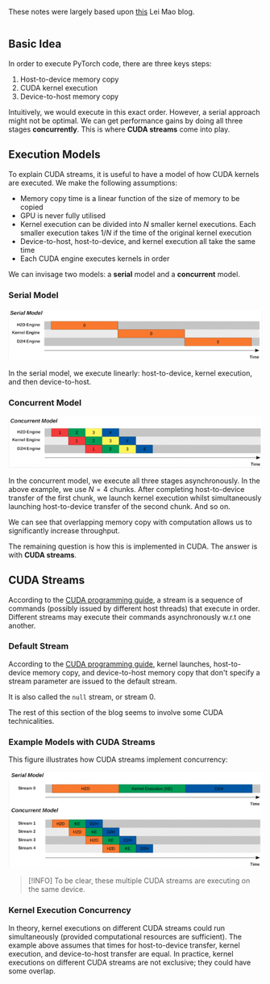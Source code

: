 These notes were largely based upon [this](https://leimao.github.io/blog/CUDA-Stream/#CUDA-Stream) Lei Mao blog.
```toc
```
## Basic Idea
In order to execute PyTorch code, there are three keys steps:

1. Host-to-device memory copy
2. CUDA kernel execution
3. Device-to-host memory copy

Intuitively, we would execute in this exact order. However, a serial approach might not be optimal. We can get performance gains by doing all three stages **concurrently**. This is where **CUDA streams** come into play.

## Execution Models
To explain CUDA streams, it is useful to have a model of how CUDA kernels are executed. We make the following assumptions:

* Memory copy time is a linear function of the size of memory to be copied
* GPU is never fully utilised
* Kernel execution can be divided into $N$ smaller kernel executions. Each smaller execution takes $1/N$ if the time of the original kernel execution
* Device-to-host, host-to-device, and kernel execution all take the same time
* Each CUDA engine executes kernels in order

We can invisage two models: a **serial** model and a **concurrent** model.

### Serial Model
![](_attachments/Screenshot%202022-09-13%20at%2013.36.45.png)

In the serial model, we execute linearly: host-to-device, kernel execution, and then device-to-host.

### Concurrent Model
![](_attachments/Screenshot%202022-09-13%20at%2013.37.49.png)

In the concurrent model, we execute all three stages asynchronously. In the above example, we use $N=4$ chunks. After completing host-to-device transfer of the first chunk, we launch kernel execution whilst simultaneously launching host-to-device transfer of the second chunk. And so on.

We can see that overlapping memory copy with computation allows us to significantly increase throughput.

The remaining question is how this is implemented in CUDA. The answer is with **CUDA streams**.

## CUDA Streams
According to the [CUDA programming guide](https://docs.nvidia.com/cuda/cuda-c-programming-guide/index.html#streams), a stream is a sequence of commands (possibly issued by different host threads) that execute in order. Different streams may execute their commands asynchronously w.r.t one another.

### Default Stream
According to the [CUDA programming guide](https://docs.nvidia.com/cuda/cuda-c-programming-guide/index.html#streams), kernel launches, host-to-device memory copy, and device-to-host memory copy that don't specify a stream parameter are issued to the default stream.

It is also called the `null` stream, or stream 0.

The rest of this section of the blog seems to involve some CUDA technicalities.

### Example Models with CUDA Streams
This figure illustrates how CUDA streams implement concurrency:

![](_attachments/Screenshot%202022-09-13%20at%2013.52.17.png)

> [!INFO]
> To be clear, these multiple CUDA streams are executing on the same device. 

### Kernel Execution Concurrency
In theory, kernel executions on different CUDA streams could run simultaneously (provided computational resources are sufficient). The example above assumes that times for host-to-device transfer, kernel execution, and device-to-host transfer are equal.
In practice, kernel executions on different CUDA streams are not exclusive; they could have some overlap.



